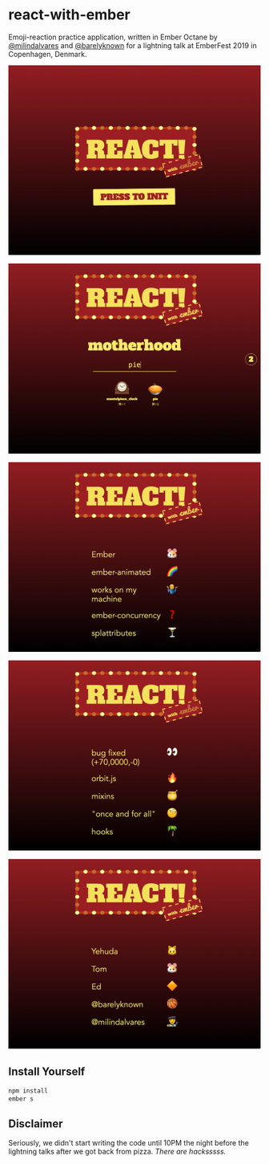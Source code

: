 # react-with-ember

Emoji-reaction practice application, written in Ember Octane by [@milindalvares](https://twitter.com/milindalvares) and [@barelyknown](https://twitter.com/barelyknown) for a lightning talk at EmberFest 2019 in Copenhagen, Denmark.

![screenshot 1](public/screenshot-1.png)

![screenshot 2](public/screenshot-2.png)

![screenshot 3](public/screenshot-3.png)

![screenshot 4](public/screenshot-4.png)

![screenshot 5](public/screenshot-5.png)

## Install Yourself

```
npm install
ember s
```

## Disclaimer

Seriously, we didn't start writing the code until 10PM the night before the lightning talks after we got back from pizza. _There are hacksssss._